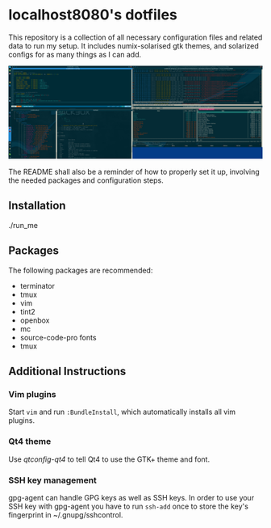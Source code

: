 # localhost8080's dotfiles

This repository is a collection of all necessary configuration files and
related data to run my setup. 
It includes numix-solarised gtk themes, and solarized configs for as many things as I can add.

![snapshot of localhosts setup](https://raw.githubusercontent.com/localhost8080/dotfiles/master/screenshot.png)

The README shall also be a reminder of how to properly set it up, involving
the needed packages and configuration steps.


## Installation

./run_me

## Packages

The following packages are recommended:

* terminator
* tmux
* vim
* tint2
* openbox
* mc
* source-code-pro fonts
* tmux

## Additional Instructions

### Vim plugins

Start ``vim`` and run ``:BundleInstall``, which automatically installs all vim plugins.

### Qt4 theme

Use _qtconfig-qt4_ to tell Qt4 to use the GTK+ theme and font.

### SSH key management

gpg-agent can handle GPG keys as well as SSH keys. In order to use your SSH key
with gpg-agent you have to run ``ssh-add`` once to store the key's fingerprint
in ~/.gnupg/sshcontrol.

